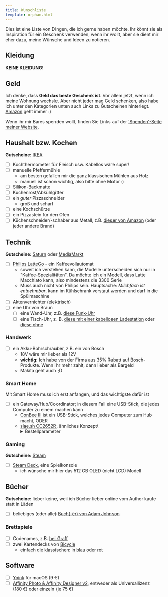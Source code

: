 ```yaml
---
title: Wunschliste
template: orphan.html
---
```


Dies ist eine Liste von Dingen, die ich gerne haben möchte. Ihr könnt sie als Inspiration für ein Geschenk verwenden, wenn ihr wollt, aber sie dient mir eher dazu, meine Wünsche und Ideen zu notieren.

<!-- **Siehe auch:** [mein Amazon-Wunschzettel](https://www.amazon.de/hz/wishlist/ls/THKDXOZALSBS). Er beinhaltet u. a. Produkte aus dieser Liste. **Aber:** überlegt bitte, die Produkte direkt vom Hersteller oder bei kleineren, lokalen Läden zu holen. -->

## Kleidung

**KEINE KLEIDUNG!**

## Geld

Ich denke, dass **Geld das beste Geschenk ist**. Vor allem jetzt, wenn ich meine Wohnung wechsle. Aber nicht jeder mag Geld schenken, also habe ich unter den Kategorien unten auch Links zu Gutscheinen hinterlegt. [Amazon](https://www.amazon.de/dp/B07Q1JNC7R/) geht immer :)

<!-- Da würde ich mich auch über Geschenkkarten von [Saturn](https://www.saturn.de/de/specials/gutscheincard#gutschein), [Amazon](https://www.amazon.de/dp/B07Q1JNC7R/) oder [IKEA](https://www.ikea.com/de/de/customer-service/geschenkkarten-gutscheine-pub4423c690) sehr freuen.

Ein anderes Wunsch auf meiner Liste ist ein [Steam Deck](https://store.steampowered.com/steamdeck), also über [Steam-Geschenkkarten](https://store.steampowered.com/digitalgiftcards/?l=german) würde ich mich ebenfalls freuen :) -->

Wenn ihr mir Bares spenden wollt, finden Sie Links auf der ['Spenden'-Seite meiner Website](@/donate.md).

## Haushalt bzw. Kochen

**Gutscheine:** [IKEA](https://www.ikea.com/de/de/customer-service/geschenkkarten-gutscheine-pub4423c690)

- [ ] Kochthermometer für Fleisch usw. Kabellos wäre super!
- [ ] manuelle Pfeffermühle
  - am besten gefallen mir die ganz klassischen Mühlen aus Holz
  - manuell ist schon wichtig, also bitte ohne Motor :)
- [ ] Silikon-Backmatte
- [ ] Kuchenrost/Abkühlgitter
- [ ] ein _guter_ Pizzaschneider
  - groß und scharf
- [ ] eine Kochschürze
- [ ] ein Pizzastein für den Ofen
- [ ] Küchenschneider/-schaber aus Metall, z.B. [dieser von Amazon](https://amzn.eu/d/5ktkNyN) (oder jeder andere Brand)

## Technik

**Gutscheine:** [Saturn](https://www.saturn.de/de/specials/gutscheincard#gutschein) oder [MediaMarkt](https://www.mediamarkt.de/de/specials/geschenkkarte)

- [ ] [Philips LatteGo](https://www.philips.de/c-m-ho/kaffee/kaffeevollautomaten) - ein Kaffeevollautomat
  - soweit ich verstehen kann, die Modelle unterscheiden sich nur in "Kaffee-Spezialitäten". Da möchte ich ein Modell, dass Latte Macchiato kann, also mindestens die 3300 Serie
  - Muss auch nicht von Philips sein. Hauptsache: _Milchfach ist entnehmbar_, kann im Kühlschrank verstaut werden und darf in die Spülmaschine
- [ ] Aktenvernichter (elektrisch)
- [ ] eine Uhr von Braun
  - [ ] eine Wand-Uhr, z.B. [diese Funk-Uhr](https://amzn.eu/d/65DFHSa)
  - [ ] eine Tisch-Uhr, z. B. [diese mit einer kabellosen Ladestation](https://amzn.eu/d/9SbmZcB) oder [diese ohne](https://amzn.eu/d/d9rZKlQ)

### Handwerk

- [ ] ein Akku-Bohrschrauber, z.B. ein von Bosch
  - 18V wäre mir lieber als 12V
  - **wichtig:** Ich habe von der Firma aus 35% Rabatt auf Bosch-Produkte. Wenn ihr mehr zahlt, dann lieber als Bargeld
  - Makita geht auch ;D

### Smart Home

Mit Smart Home muss ich erst anfangen, und das wichtigste dafür ist

- [ ] ein Gateway/Hub/Coordinator; in diesem Fall eine USB-Stick, die jedes Computer zu einem machen kann
  - [ConBee III](https://phoscon.de/de/conbee3) ist ein USB-Stick, welches jedes Computer zum Hub macht, ODER
  - [slae.sh CC2652R](https://slae.sh/products/cc2652/#), ähnliches Konzept\
    <details><summary>Bestellparameter</summary>
    - Antenna: Type 4
    - Firmware: ZigBee coordinator
    - pin headers: No, thanks
    - Extension cable: No, thanks
    - Tip: dürft ihr entscheiden :)
    </details>

### Gaming

**Gutscheine:** [Steam](https://store.steampowered.com/digitalgiftcards/?l=german)

- [ ] [Steam Deck](https://store.steampowered.com/steamdeck), eine Spielkonsole
  - ich wünsche mir hier das 512 GB OLED (nicht LCD) Modell

## Bücher

**Gutscheine:** lieber keine, weil ich Bücher lieber online vom Author kaufe statt in Läden

- [ ] beliebiges (oder alle) [Buch(-̈er) von Adam Johnson](https://adamj.eu/books/)

### Brettspiele

- [ ] Codenames, z.B. [bei Graff](https://www.graff.de/shop/item/4015566033481/codenames)
- [ ] zwei Kartendecks von [Bicycle](https://de.bicyclecards.com/)
  - einfach die klassischen: in [blau](https://de.bicyclecards.com/produkt/bicycle-rider-back-standard-index-807-classic-tuck-blau/) oder [rot](https://de.bicyclecards.com/produkt/bicycle-rider-back-standard-index-807-classic-tuck-rot/)

## Software

- [ ] [Yoink](https://eternalstorms.at/yoink/mac) für macOS (9 €)
- [ ] [Affinity Photo & Affinity Designer v2](https://affinity.serif.com/affinity-pricing/), entweder als Universallizenz (180 €) oder einzeln (je 75 €)
